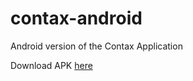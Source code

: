 # contax-android
Android version of the Contax Application

Download APK <a target="_blank" href="http://www.edisonjimenez.com/contax/contax.apk">here</a>
